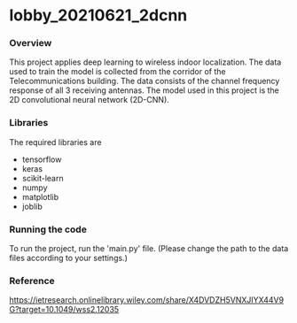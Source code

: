 # lobby_20210621_2dcnn
### Overview ###
This project applies deep learning to wireless indoor localization.
The data used to train the model is collected from the corridor of the Telecommunications building.
The data consists of the channel frequency response of all 3 receiving antennas.
The model used in this project is the 2D convolutional neural network (2D-CNN).

### Libraries ###
The required libraries are
- tensorflow
- keras
- scikit-learn
- numpy
- matplotlib
- joblib


### Running the code ###
To run the project, run the 'main.py' file. (Please change the path to the data files according to your settings.)

### Reference ###
https://ietresearch.onlinelibrary.wiley.com/share/X4DVDZH5VNXJIYX44V9G?target=10.1049/wss2.12035
